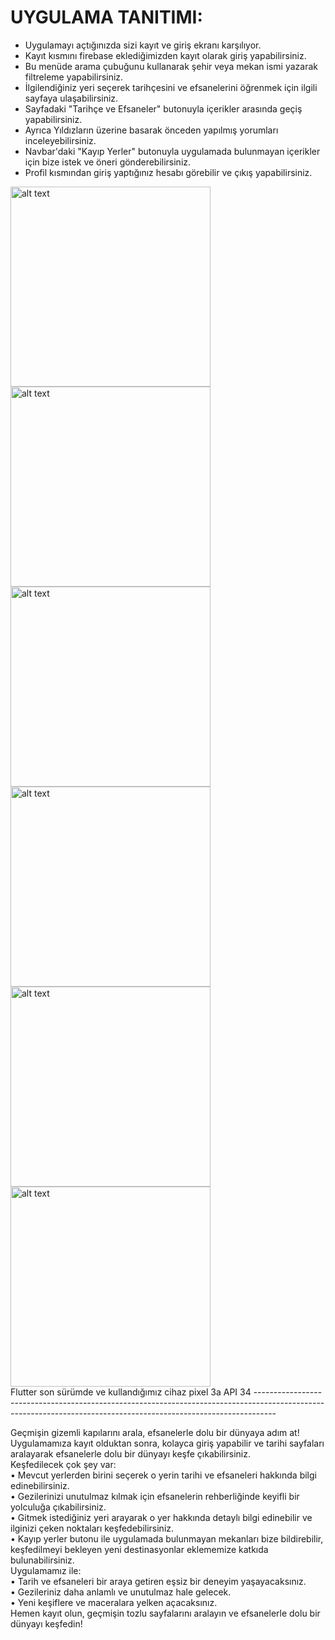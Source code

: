 <h1>UYGULAMA TANITIMI:</h1>

<ul><li>Uygulamayı açtığınızda sizi kayıt ve giriş ekranı karşılıyor.<br></li>
<li>Kayıt kısmını firebase eklediğimizden kayıt olarak giriş yapabilirsiniz.<br></li>
<li>Bu menüde arama çubuğunu kullanarak şehir veya mekan ismi yazarak filtreleme yapabilirsiniz. <br></li>
<li>İlgilendiğiniz yeri seçerek tarihçesini ve efsanelerini öğrenmek için ilgili sayfaya ulaşabilirsiniz. <br></li>
<li>Sayfadaki "Tarihçe ve Efsaneler" butonuyla içerikler arasında geçiş yapabilirsiniz. <br></li>
<li>Ayrıca Yıldızların üzerine basarak önceden yapılmış yorumları inceleyebilirsiniz.<br></li>
<li>Navbar'daki "Kayıp Yerler" butonuyla uygulamada bulunmayan içerikler için bize istek ve öneri gönderebilirsiniz.<br></li>
<li>Profil kısmından giriş yaptığınız hesabı görebilir ve çıkış yapabilirsiniz.<br></li>
</ul>
<img src="https://github.com/receptahaydin/AppJam2024/assets/146810287/3f884048-f834-42fd-bbc2-b17cd33ef19c" alt="alt text" width="320" height="320">
<img src="https://github.com/receptahaydin/AppJam2024/assets/146810287/fcd86c04-df52-45cf-ba65-9496f62ab868" alt="alt text" width="320" height="320">
<img src="https://github.com/receptahaydin/AppJam2024/assets/146810287/18b37123-5ce0-4fc7-99d0-dc3f91df9ac5" alt="alt text" width="320" height="320">
<img src="https://github.com/receptahaydin/AppJam2024/assets/146810287/22d6594c-2bc1-4eb1-8d39-03f853afa47b" alt="alt text" width="320" height="320">
<img src="https://github.com/receptahaydin/AppJam2024/assets/146810287/87cddb3c-898c-4bfa-9a87-71cde5b47bcf" alt="alt text" width="320" height="320">
<img src="https://github.com/receptahaydin/AppJam2024/assets/146810287/70909602-9b32-43cf-a7ba-2fc5ad6925da" alt="alt text" width="320" height="320"><br>
Flutter son sürümde ve kullandığımız cihaz pixel 3a API 34
-----------------------------------------------------------------------------------------------------------------------------------------------------------------


Geçmişin gizemli kapılarını arala, efsanelerle dolu bir dünyaya adım at!<br>
Uygulamamıza kayıt olduktan sonra, kolayca giriş yapabilir ve tarihi sayfaları aralayarak efsanelerle dolu bir dünyayı keşfe çıkabilirsiniz.<br>
Keşfedilecek çok şey var:<br>
•	Mevcut yerlerden birini seçerek o yerin tarihi ve efsaneleri hakkında bilgi edinebilirsiniz.<br>
•	Gezilerinizi unutulmaz kılmak için efsanelerin rehberliğinde keyifli bir yolculuğa çıkabilirsiniz.<br>
•	Gitmek istediğiniz yeri arayarak o yer hakkında detaylı bilgi edinebilir ve ilginizi çeken noktaları keşfedebilirsiniz.<br>
•	Kayıp yerler butonu ile uygulamada bulunmayan mekanları bize bildirebilir, keşfedilmeyi bekleyen yeni destinasyonlar eklememize katkıda bulunabilirsiniz.<br>
Uygulamamız ile:<br>
•	Tarih ve efsaneleri bir araya getiren eşsiz bir deneyim yaşayacaksınız.<br>
•	Gezileriniz daha anlamlı ve unutulmaz hale gelecek.<br>
•	Yeni keşiflere ve maceralara yelken açacaksınız.<br>
Hemen kayıt olun, geçmişin tozlu sayfalarını aralayın ve efsanelerle dolu bir dünyayı keşfedin!<br>
